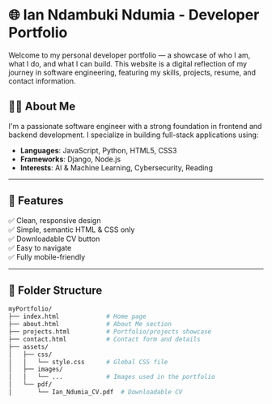# 🌐 Ian Ndambuki Ndumia - Developer Portfolio

Welcome to my personal developer portfolio — a showcase of who I am, what I do, and what I can build. This website is a digital reflection of my journey in software engineering, featuring my skills, projects, resume, and contact information.

## 👨‍💻 About Me

I'm a passionate software engineer with a strong foundation in frontend and backend development. I specialize in building full-stack applications using:

- **Languages**: JavaScript, Python, HTML5, CSS3  
- **Frameworks**: Django, Node.js  
- **Interests**: AI & Machine Learning, Cybersecurity, Reading

---

## 🚀 Features

✅ Clean, responsive design  
✅ Simple, semantic HTML & CSS only  
✅ Downloadable CV button  
✅ Easy to navigate  
✅ Fully mobile-friendly  

---

## 📁 Folder Structure

```bash
myPortfolio/
├── index.html             # Home page
├── about.html             # About Me section
├── projects.html          # Portfolio/projects showcase
├── contact.html           # Contact form and details
├── assets/
│   ├── css/
│   │   └── style.css      # Global CSS file
│   ├── images/
│   │   └── ...            # Images used in the portfolio
│   └── pdf/
│       └── Ian_Ndumia_CV.pdf  # Downloadable CV
